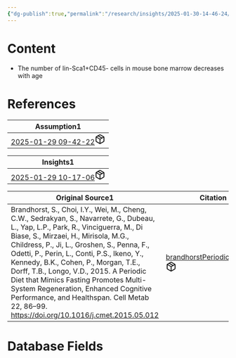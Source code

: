 ```yaml
---
{"dg-publish":true,"permalink":"/research/insights/2025-01-30-14-46-24/","updated":"2025-01-30T14:46:24-05:00"}
---
```


# Content
- The number of lin-Sca1+CD45- cells in mouse bone marrow decreases with age
# References
<div><table class="dataview table-view-table"><thead class="table-view-thead"><tr class="table-view-tr-header"><th class="table-view-th"><span>Assumption</span><span class="dataview small-text">1</span></th></tr></thead><tbody class="table-view-tbody"><tr><td><span><a data-tooltip-position="top" aria-label="Research/Assumptions/2025-01-29 09-42-22.md" data-href="Research/Assumptions/2025-01-29 09-42-22.md" href="Research/Assumptions/2025-01-29 09-42-22.md" class="internal-link" target="_blank" rel="noopener nofollow" fileclass-name="Research Links">2025-01-29 09-42-22</a><a class="metadata-menu fileclass-icon"><svg xmlns="http://www.w3.org/2000/svg" width="24" height="24" viewBox="0 0 24 24" fill="none" stroke="currentColor" stroke-width="2" stroke-linecap="round" stroke-linejoin="round" class="svg-icon lucide-package"><path d="m7.5 4.27 9 5.15"></path><path d="M21 8a2 2 0 0 0-1-1.73l-7-4a2 2 0 0 0-2 0l-7 4A2 2 0 0 0 3 8v8a2 2 0 0 0 1 1.73l7 4a2 2 0 0 0 2 0l7-4A2 2 0 0 0 21 16Z"></path><path d="m3.3 7 8.7 5 8.7-5"></path><path d="M12 22V12"></path></svg></a></span></td></tr></tbody></table></div><div><table class="dataview table-view-table"><thead class="table-view-thead"><tr class="table-view-tr-header"><th class="table-view-th"><span>Insights</span><span class="dataview small-text">1</span></th></tr></thead><tbody class="table-view-tbody"><tr><td><span><a data-tooltip-position="top" aria-label="Research/Insights/2025-01-29 10-17-06.md" data-href="Research/Insights/2025-01-29 10-17-06.md" href="Research/Insights/2025-01-29 10-17-06.md" class="internal-link" target="_blank" rel="noopener nofollow" fileclass-name="Research Links">2025-01-29 10-17-06</a><a class="metadata-menu fileclass-icon"><svg xmlns="http://www.w3.org/2000/svg" width="24" height="24" viewBox="0 0 24 24" fill="none" stroke="currentColor" stroke-width="2" stroke-linecap="round" stroke-linejoin="round" class="svg-icon lucide-package"><path d="m7.5 4.27 9 5.15"></path><path d="M21 8a2 2 0 0 0-1-1.73l-7-4a2 2 0 0 0-2 0l-7 4A2 2 0 0 0 3 8v8a2 2 0 0 0 1 1.73l7 4a2 2 0 0 0 2 0l7-4A2 2 0 0 0 21 16Z"></path><path d="m3.3 7 8.7 5 8.7-5"></path><path d="M12 22V12"></path></svg></a></span></td></tr></tbody></table></div><div><table class="dataview table-view-table"><thead class="table-view-thead"><tr class="table-view-tr-header"><th class="table-view-th"><span>Original Source</span><span class="dataview small-text">1</span></th><th class="table-view-th"><span>Citation Key</span></th></tr></thead><tbody class="table-view-tbody"><tr><td><span>Brandhorst, S., Choi, I.Y., Wei, M., Cheng, C.W., Sedrakyan, S., Navarrete, G., Dubeau, L., Yap, L.P., Park, R., Vinciguerra, M., Di Biase, S., Mirzaei, H., Mirisola, M.G., Childress, P., Ji, L., Groshen, S., Penna, F., Odetti, P., Perin, L., Conti, P.S., Ikeno, Y., Kennedy, B.K., Cohen, P., Morgan, T.E., Dorff, T.B., Longo, V.D., 2015. A Periodic Diet that Mimics Fasting Promotes Multi-System Regeneration, Enhanced Cognitive Performance, and Healthspan. Cell Metab 22, 86–99. <a rel="noopener nofollow" class="external-link" href="https://doi.org/10.1016/j.cmet.2015.05.012" target="_blank">https://doi.org/10.1016/j.cmet.2015.05.012</a></span></td><td><span><a data-tooltip-position="top" aria-label="Research/Evidence Sources/brandhorstPeriodicDietThat2015.md" data-href="Research/Evidence Sources/brandhorstPeriodicDietThat2015.md" href="Research/Evidence Sources/brandhorstPeriodicDietThat2015.md" class="internal-link" target="_blank" rel="noopener nofollow" fileclass-name="Research Links">brandhorstPeriodicDietThat2015</a><a class="metadata-menu fileclass-icon"><svg xmlns="http://www.w3.org/2000/svg" width="24" height="24" viewBox="0 0 24 24" fill="none" stroke="currentColor" stroke-width="2" stroke-linecap="round" stroke-linejoin="round" class="svg-icon lucide-package"><path d="m7.5 4.27 9 5.15"></path><path d="M21 8a2 2 0 0 0-1-1.73l-7-4a2 2 0 0 0-2 0l-7 4A2 2 0 0 0 3 8v8a2 2 0 0 0 1 1.73l7 4a2 2 0 0 0 2 0l7-4A2 2 0 0 0 21 16Z"></path><path d="m3.3 7 8.7 5 8.7-5"></path><path d="M12 22V12"></path></svg></a></span></td></tr></tbody></table></div>

# Database Fields